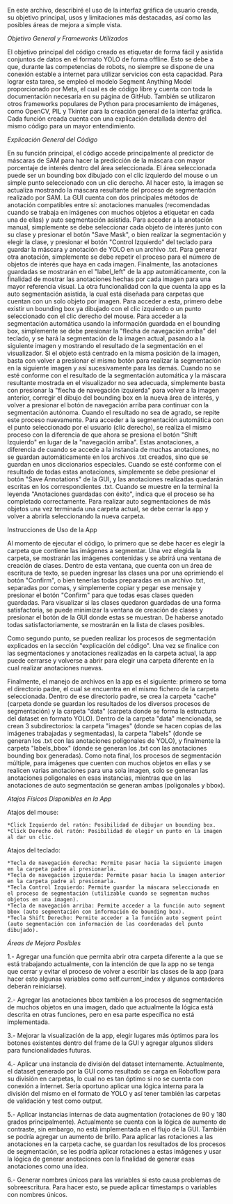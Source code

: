 En este archivo, describiré el uso de la interfaz gráfica de usuario creada, su objetivo principal, usos y limitaciones más destacadas, así como las posibles áreas de mejora a simple vista.

*Objetivo General y Frameworks Utilizados*

El objetivo principal del código creado es etiquetar de forma fácil y asistida conjuntos de datos en el formato YOLO de forma offline. Esto se debe a que, durante las competencias de robots, no siempre se dispone de una conexión estable a internet para utilizar servicios con esta capacidad. Para lograr esta tarea, se empleó el modelo Segment Anything Model proporcionado por Meta, el cual es de código libre y cuenta con toda la documentación necesaria en su página de GitHub. También se utilizaron otros frameworks populares de Python para procesamiento de imágenes, como OpenCV, PIL y Tkinter para la creación general de la interfaz gráfica. Cada función creada cuenta con una explicación detallada dentro del mismo código para un mayor entendimiento.

*Explicación General del Código*

En su función principal, el código accede principalmente al predictor de máscaras de SAM para hacer la predicción de la máscara con mayor porcentaje de interés dentro del área seleccionada. El área seleccionada puede ser un bounding box dibujado con el clic izquierdo del mouse o un simple punto seleccionado con un clic derecho. Al hacer esto, la imagen se actualiza mostrando la máscara resultante del proceso de segmentación realizado por SAM. La GUI cuenta con dos principales métodos de anotación compatibles entre sí: anotaciones manuales (recomendadas cuando se trabaja en imágenes con muchos objetos a etiquetar en cada una de ellas) y auto segmentación asistida. Para acceder a la anotación manual, simplemente se debe seleccionar cada objeto de interés junto con su clase y presionar el botón "Save Mask", o bien realizar la segmentación y elegir la clase, y presionar el botón "Control Izquierdo" del teclado para guardar la máscara y anotación de YOLO en un archivo .txt. Para generar otra anotación, simplemente se debe repetir el proceso para el número de objetos de interés que haya en cada imagen. Finalmente, las anotaciones guardadas se mostrarán en el "label_left" de la app automáticamente, con la finalidad de mostrar las anotaciones hechas por cada imagen para una mayor referencia visual. La otra funcionalidad con la que cuenta la app es la auto segmentación asistida, la cual está diseñada para carpetas que cuentan con un solo objeto por imagen. Para acceder a esta, primero debe existir un bounding box ya dibujado con el clic izquierdo o un punto seleccionado con el clic derecho del mouse. Para acceder a la segmentación automática usando la información guardada en el bounding box, simplemente se debe presionar la "flecha de navegación arriba" del teclado, y se hará la segmentación de la imagen actual, pasando a la siguiente imagen y mostrando el resultado de la segmentación en el visualizador. Si el objeto está centrado en la misma posición de la imagen, basta con volver a presionar el mismo botón para realizar la segmentación en la siguiente imagen y así sucesivamente para las demás. Cuando no se esté conforme con el resultado de la segmentación automática y la máscara resultante mostrada en el visualizador no sea adecuada, simplemente basta con presionar la "flecha de navegación izquierda" para volver a la imagen anterior, corregir el dibujo del bounding box en la nueva área de interés, y volver a presionar el botón de navegación arriba para continuar con la segmentación autónoma. Cuando el resultado no sea de agrado, se repite este proceso nuevamente. Para acceder a la segmentación automática con el punto seleccionado por el usuario (clic derecho), se realiza el mismo proceso con la diferencia de que ahora se presiona el botón "Shift Izquierdo" en lugar de la "navegación arriba". Estas anotaciones, a diferencia de cuando se accede a la instancia de muchas anotaciones, no se guardan automáticamente en los archivos .txt creados, sino que se guardan en unos diccionarios especiales. Cuando se esté conforme con el resultado de todas estas anotaciones, simplemente se debe presionar el botón "Save Annotations" de la GUI, y las anotaciones realizadas quedarán escritas en los correspondientes .txt. Cuando se muestre en la terminal la leyenda "Anotaciones guardadas con éxito", indica que el proceso se ha completado correctamente. Para realizar auto segmentaciones de más objetos una vez terminada una carpeta actual, se debe cerrar la app y volver a abrirla seleccionando la nueva carpeta.

Instrucciones de Uso de la App

Al momento de ejecutar el código, lo primero que se debe hacer es elegir la carpeta que contiene las imágenes a segmentar. Una vez elegida la carpeta, se mostrarán las imágenes contenidas y se abrirá una ventana de creación de clases. Dentro de esta ventana, que cuenta con un área de escritura de texto, se pueden ingresar las clases una por una oprimiendo el botón "Confirm", o bien tenerlas todas preparadas en un archivo .txt, separadas por comas, y simplemente copiar y pegar ese mensaje y presionar el botón "Confirm" para que todas esas clases queden guardadas. Para visualizar si las clases quedaron guardadas de una forma satisfactoria, se puede minimizar la ventana de creación de clases y presionar el botón de la GUI donde estas se muestran. De haberse anotado todas satisfactoriamente, se mostrarán en la lista de clases posibles.

Como segundo punto, se pueden realizar los procesos de segmentación explicados en la sección "explicación del código". Una vez se finalice con las segmentaciones y anotaciones realizadas en la carpeta actual, la app puede cerrarse y volverse a abrir para elegir una carpeta diferente en la cual realizar anotaciones nuevas.

Finalmente, el manejo de archivos en la app es el siguiente: primero se toma el directorio padre, el cual se encuentra en el mismo fichero de la carpeta seleccionada. Dentro de ese directorio padre, se crea la carpeta "cache" (carpeta donde se guardan los resultados de los diversos procesos de segmentación) y la carpeta "data" (carpeta donde se forma la estructura del dataset en formato YOLO). Dentro de la carpeta "data" mencionada, se crean 3 subdirectorios: la carpeta "images" (donde se hacen copias de las imágenes trabajadas y segmentadas), la carpeta "labels" (donde se generan los .txt con las anotaciones poligonales de YOLO), y finalmente la carpeta "labels_bbox" (donde se generan los .txt con las anotaciones bounding box generadas). Como nota final, los procesos de segmentación múltiple, para imágenes que cuenten con muchos objetos en ellas y se realicen varias anotaciones para una sola imagen, solo se generan las anotaciones poligonales en esas instancias, mientras que en las anotaciones de auto segmentación se generan ambas (poligonales y bbox).

*Atajos Físicos Disponibles en la App*

Atajos del mouse:

    *Click Izquierdo del ratón: Posibilidad de dibujar un bounding box.
    *Click Derecho del ratón: Posibilidad de elegir un punto en la imagen al dar un clic.

Atajos del teclado:

    *Tecla de navegación derecha: Permite pasar hacia la siguiente imagen en la carpeta padre al presionarla.
    *Tecla de navegación izquierda: Permite pasar hacia la imagen anterior en la carpeta padre al presionarla.
    *Tecla Control Izquierdo: Permite guardar la máscara seleccionada en el proceso de segmentación (utilizable cuando se segmentan muchos objetos en una imagen).
    *Tecla de navegación arriba: Permite acceder a la función auto segment bbox (auto segmentación con información de bounding box).
    *Tecla Shift Derecho: Permite acceder a la función auto segment point (auto segmentación con información de las coordenadas del punto dibujado).

*Áreas de Mejora Posibles*

1.- Agregar una función que permita abrir otra carpeta diferente a la que se está trabajando actualmente, con la intención de que la app no se tenga que cerrar y evitar el proceso de volver a escribir las clases de la app (para hacer esto algunas variables como self.current_index y algunos contadores deberán reiniciarse).

2.- Agregar las anotaciones bbox también a los procesos de segmentación de muchos objetos en una imagen, dado que actualmente la lógica está descrita en otras funciones, pero en esa parte específica no está implementada.

3.- Mejorar la visualización de la app, elegir lugares más óptimos para los botones existentes dentro del frame de la GUI y agregar algunos sliders para funcionalidades futuras.

4.- Aplicar una instancia de división del dataset internamente. Actualmente, el dataset generado por la GUI como resultado se carga en Roboflow para su división en carpetas, lo cual no es tan óptimo si no se cuenta con conexión a internet. Sería oportuno aplicar una lógica interna para la división del mismo en el formato de YOLO y así tener también las carpetas de validación y test como output.

5.- Aplicar instancias internas de data augmentation (rotaciones de 90 y 180 grados principalmente). Actualmente se cuenta con la lógica de aumento de contraste, sin embargo, no está implementada en el flujo de la GUI. También se podría agregar un aumento de brillo. Para aplicar las rotaciones a las anotaciones en la carpeta cache, se guardan los resultados de los procesos de segmentación, se les podría aplicar rotaciones a estas imágenes y usar la lógica de generar anotaciones con la finalidad de generar esas anotaciones como una idea.

6.- Generar nombres únicos para las variables si esto causa problemas de sobreescritura. Para hacer esto, se puede aplicar timestamps o variables con nombres únicos.
